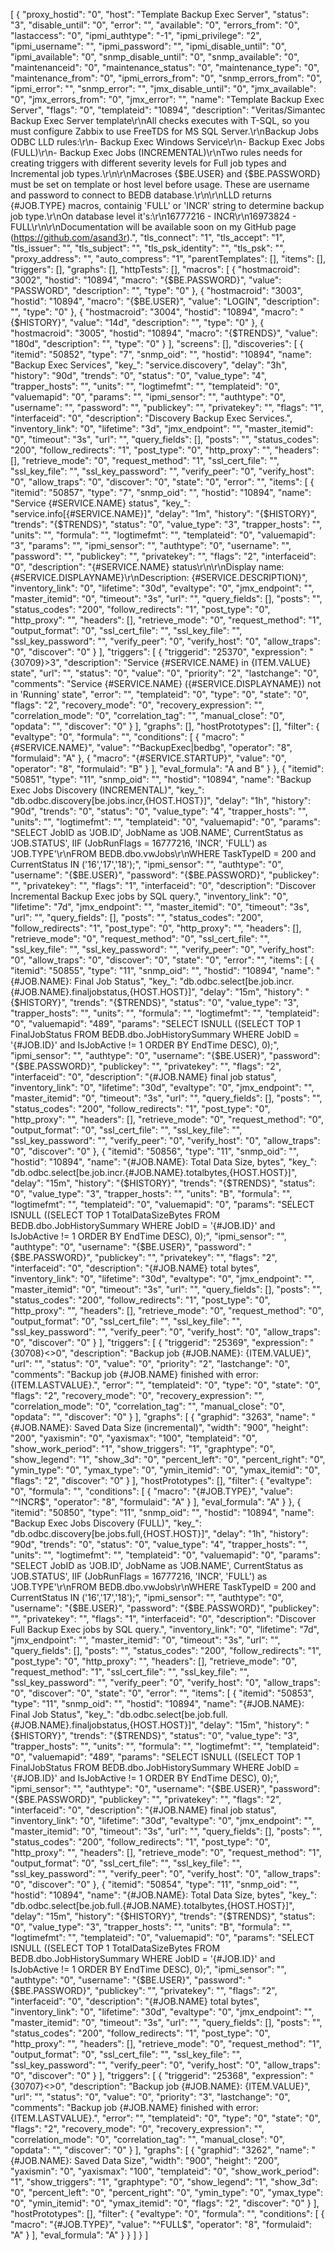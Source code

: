 [
    {
        "proxy_hostid": "0",
        "host": "Template Backup Exec Server",
        "status": "3",
        "disable_until": "0",
        "error": "",
        "available": "0",
        "errors_from": "0",
        "lastaccess": "0",
        "ipmi_authtype": "-1",
        "ipmi_privilege": "2",
        "ipmi_username": "",
        "ipmi_password": "",
        "ipmi_disable_until": "0",
        "ipmi_available": "0",
        "snmp_disable_until": "0",
        "snmp_available": "0",
        "maintenanceid": "0",
        "maintenance_status": "0",
        "maintenance_type": "0",
        "maintenance_from": "0",
        "ipmi_errors_from": "0",
        "snmp_errors_from": "0",
        "ipmi_error": "",
        "snmp_error": "",
        "jmx_disable_until": "0",
        "jmx_available": "0",
        "jmx_errors_from": "0",
        "jmx_error": "",
        "name": "Template Backup Exec Server",
        "flags": "0",
        "templateid": "10894",
        "description": "Veritas/Simantec Backup Exec Server template\r\nAll checks executes with T-SQL, so you must configure Zabbix to use FreeTDS for MS SQL Server.\r\nBackup Jobs ODBC LLD rules:\r\n- Backup Exec Windows Service\r\n- Backup Exec Jobs (FULL)\r\n- Backup Exec Jobs (INCREMENTAL)\r\nTwo rules needs for creating triggers with different severity levels for Full job types and Incremental job types.\r\n\r\nMacroses {$BE.USER} and {$BE.PASSWORD} must be set on template or host level before usage. These are username and password to connect to BEDB database.\r\n\r\nLLD returns {#JOB.TYPE} macros, containig 'FULL' or 'INCR' string to determine backup job type.\r\nOn database level it's:\r\n16777216 - INCR\r\n16973824 - FULL\r\n\r\nDocumentation will be available soon on my GitHub page (https://github.com/asand3r).",
        "tls_connect": "1",
        "tls_accept": "1",
        "tls_issuer": "",
        "tls_subject": "",
        "tls_psk_identity": "",
        "tls_psk": "",
        "proxy_address": "",
        "auto_compress": "1",
        "parentTemplates": [],
        "items": [],
        "triggers": [],
        "graphs": [],
        "httpTests": [],
        "macros": [
            {
                "hostmacroid": "3002",
                "hostid": "10894",
                "macro": "{$BE.PASSWORD}",
                "value": "PASSWORD",
                "description": "",
                "type": "0"
            },
            {
                "hostmacroid": "3003",
                "hostid": "10894",
                "macro": "{$BE.USER}",
                "value": "LOGIN",
                "description": "",
                "type": "0"
            },
            {
                "hostmacroid": "3004",
                "hostid": "10894",
                "macro": "{$HISTORY}",
                "value": "14d",
                "description": "",
                "type": "0"
            },
            {
                "hostmacroid": "3005",
                "hostid": "10894",
                "macro": "{$TRENDS}",
                "value": "180d",
                "description": "",
                "type": "0"
            }
        ],
        "screens": [],
        "discoveries": [
            {
                "itemid": "50852",
                "type": "7",
                "snmp_oid": "",
                "hostid": "10894",
                "name": "Backup Exec Services",
                "key_": "service.discovery",
                "delay": "3h",
                "history": "90d",
                "trends": "0",
                "status": "0",
                "value_type": "4",
                "trapper_hosts": "",
                "units": "",
                "logtimefmt": "",
                "templateid": "0",
                "valuemapid": "0",
                "params": "",
                "ipmi_sensor": "",
                "authtype": "0",
                "username": "",
                "password": "",
                "publickey": "",
                "privatekey": "",
                "flags": "1",
                "interfaceid": "0",
                "description": "Discovery Backup Exec Services.",
                "inventory_link": "0",
                "lifetime": "3d",
                "jmx_endpoint": "",
                "master_itemid": "0",
                "timeout": "3s",
                "url": "",
                "query_fields": [],
                "posts": "",
                "status_codes": "200",
                "follow_redirects": "1",
                "post_type": "0",
                "http_proxy": "",
                "headers": [],
                "retrieve_mode": "0",
                "request_method": "1",
                "ssl_cert_file": "",
                "ssl_key_file": "",
                "ssl_key_password": "",
                "verify_peer": "0",
                "verify_host": "0",
                "allow_traps": "0",
                "discover": "0",
                "state": "0",
                "error": "",
                "items": [
                    {
                        "itemid": "50857",
                        "type": "7",
                        "snmp_oid": "",
                        "hostid": "10894",
                        "name": "Service {#SERVICE.NAME} status",
                        "key_": "service.info[{#SERVICE.NAME}]",
                        "delay": "1m",
                        "history": "{$HISTORY}",
                        "trends": "{$TRENDS}",
                        "status": "0",
                        "value_type": "3",
                        "trapper_hosts": "",
                        "units": "",
                        "formula": "",
                        "logtimefmt": "",
                        "templateid": "0",
                        "valuemapid": "3",
                        "params": "",
                        "ipmi_sensor": "",
                        "authtype": "0",
                        "username": "",
                        "password": "",
                        "publickey": "",
                        "privatekey": "",
                        "flags": "2",
                        "interfaceid": "0",
                        "description": "{#SERVICE.NAME} status\r\n\r\nDisplay name: {#SERVICE.DISPLAYNAME}\r\nDescription: {#SERVICE.DESCRIPTION}",
                        "inventory_link": "0",
                        "lifetime": "30d",
                        "evaltype": "0",
                        "jmx_endpoint": "",
                        "master_itemid": "0",
                        "timeout": "3s",
                        "url": "",
                        "query_fields": [],
                        "posts": "",
                        "status_codes": "200",
                        "follow_redirects": "1",
                        "post_type": "0",
                        "http_proxy": "",
                        "headers": [],
                        "retrieve_mode": "0",
                        "request_method": "1",
                        "output_format": "0",
                        "ssl_cert_file": "",
                        "ssl_key_file": "",
                        "ssl_key_password": "",
                        "verify_peer": "0",
                        "verify_host": "0",
                        "allow_traps": "0",
                        "discover": "0"
                    }
                ],
                "triggers": [
                    {
                        "triggerid": "25370",
                        "expression": "{30709}>3",
                        "description": "Service {#SERVICE.NAME} in {ITEM.VALUE} state",
                        "url": "",
                        "status": "0",
                        "value": "0",
                        "priority": "2",
                        "lastchange": "0",
                        "comments": "Service {#SERVICE.NAME} ({#SERVICE.DISPLAYNAME}) not in 'Running' state",
                        "error": "",
                        "templateid": "0",
                        "type": "0",
                        "state": "0",
                        "flags": "2",
                        "recovery_mode": "0",
                        "recovery_expression": "",
                        "correlation_mode": "0",
                        "correlation_tag": "",
                        "manual_close": "0",
                        "opdata": "",
                        "discover": "0"
                    }
                ],
                "graphs": [],
                "hostPrototypes": [],
                "filter": {
                    "evaltype": "0",
                    "formula": "",
                    "conditions": [
                        {
                            "macro": "{#SERVICE.NAME}",
                            "value": "^BackupExec|bedbg",
                            "operator": "8",
                            "formulaid": "A"
                        },
                        {
                            "macro": "{#SERVICE.STARTUP}",
                            "value": "0",
                            "operator": "8",
                            "formulaid": "B"
                        }
                    ],
                    "eval_formula": "A and B"
                }
            },
            {
                "itemid": "50851",
                "type": "11",
                "snmp_oid": "",
                "hostid": "10894",
                "name": "Backup Exec Jobs Discovery (INCREMENTAL)",
                "key_": "db.odbc.discovery[be.jobs.incr,{HOST.HOST}]",
                "delay": "1h",
                "history": "90d",
                "trends": "0",
                "status": "0",
                "value_type": "4",
                "trapper_hosts": "",
                "units": "",
                "logtimefmt": "",
                "templateid": "0",
                "valuemapid": "0",
                "params": "SELECT JobID as 'JOB.ID', JobName as 'JOB.NAME', CurrentStatus as 'JOB.STATUS', IIF (JobRunFlags = 16777216, 'INCR', 'FULL') as 'JOB.TYPE'\r\nFROM BEDB.dbo.vwJobs\r\nWHERE TaskTypeID = 200 and CurrentStatus IN ('16','17','18');",
                "ipmi_sensor": "",
                "authtype": "0",
                "username": "{$BE.USER}",
                "password": "{$BE.PASSWORD}",
                "publickey": "",
                "privatekey": "",
                "flags": "1",
                "interfaceid": "0",
                "description": "Discover Incremental Backup Exec jobs by SQL query.",
                "inventory_link": "0",
                "lifetime": "7d",
                "jmx_endpoint": "",
                "master_itemid": "0",
                "timeout": "3s",
                "url": "",
                "query_fields": [],
                "posts": "",
                "status_codes": "200",
                "follow_redirects": "1",
                "post_type": "0",
                "http_proxy": "",
                "headers": [],
                "retrieve_mode": "0",
                "request_method": "0",
                "ssl_cert_file": "",
                "ssl_key_file": "",
                "ssl_key_password": "",
                "verify_peer": "0",
                "verify_host": "0",
                "allow_traps": "0",
                "discover": "0",
                "state": "0",
                "error": "",
                "items": [
                    {
                        "itemid": "50855",
                        "type": "11",
                        "snmp_oid": "",
                        "hostid": "10894",
                        "name": "{#JOB.NAME}: Final Job Status",
                        "key_": "db.odbc.select[be.job.incr.{#JOB.NAME}.finaljobstatus,{HOST.HOST}]",
                        "delay": "15m",
                        "history": "{$HISTORY}",
                        "trends": "{$TRENDS}",
                        "status": "0",
                        "value_type": "3",
                        "trapper_hosts": "",
                        "units": "",
                        "formula": "",
                        "logtimefmt": "",
                        "templateid": "0",
                        "valuemapid": "489",
                        "params": "SELECT ISNULL ((SELECT TOP 1 FinalJobStatus FROM BEDB.dbo.JobHistorySummary WHERE JobID = '{#JOB.ID}' and IsJobActive != 1 ORDER BY EndTime DESC), 0);",
                        "ipmi_sensor": "",
                        "authtype": "0",
                        "username": "{$BE.USER}",
                        "password": "{$BE.PASSWORD}",
                        "publickey": "",
                        "privatekey": "",
                        "flags": "2",
                        "interfaceid": "0",
                        "description": "{#JOB.NAME} final job status",
                        "inventory_link": "0",
                        "lifetime": "30d",
                        "evaltype": "0",
                        "jmx_endpoint": "",
                        "master_itemid": "0",
                        "timeout": "3s",
                        "url": "",
                        "query_fields": [],
                        "posts": "",
                        "status_codes": "200",
                        "follow_redirects": "1",
                        "post_type": "0",
                        "http_proxy": "",
                        "headers": [],
                        "retrieve_mode": "0",
                        "request_method": "0",
                        "output_format": "0",
                        "ssl_cert_file": "",
                        "ssl_key_file": "",
                        "ssl_key_password": "",
                        "verify_peer": "0",
                        "verify_host": "0",
                        "allow_traps": "0",
                        "discover": "0"
                    },
                    {
                        "itemid": "50856",
                        "type": "11",
                        "snmp_oid": "",
                        "hostid": "10894",
                        "name": "{#JOB.NAME}: Total Data Size, bytes",
                        "key_": "db.odbc.select[be.job.incr.{#JOB.NAME}.totalbytes,{HOST.HOST}]",
                        "delay": "15m",
                        "history": "{$HISTORY}",
                        "trends": "{$TRENDS}",
                        "status": "0",
                        "value_type": "3",
                        "trapper_hosts": "",
                        "units": "B",
                        "formula": "",
                        "logtimefmt": "",
                        "templateid": "0",
                        "valuemapid": "0",
                        "params": "SELECT ISNULL ((SELECT TOP 1 TotalDataSizeBytes FROM BEDB.dbo.JobHistorySummary WHERE JobID = '{#JOB.ID}' and IsJobActive != 1 ORDER BY EndTime DESC), 0);",
                        "ipmi_sensor": "",
                        "authtype": "0",
                        "username": "{$BE.USER}",
                        "password": "{$BE.PASSWORD}",
                        "publickey": "",
                        "privatekey": "",
                        "flags": "2",
                        "interfaceid": "0",
                        "description": "{#JOB.NAME} total bytes",
                        "inventory_link": "0",
                        "lifetime": "30d",
                        "evaltype": "0",
                        "jmx_endpoint": "",
                        "master_itemid": "0",
                        "timeout": "3s",
                        "url": "",
                        "query_fields": [],
                        "posts": "",
                        "status_codes": "200",
                        "follow_redirects": "1",
                        "post_type": "0",
                        "http_proxy": "",
                        "headers": [],
                        "retrieve_mode": "0",
                        "request_method": "0",
                        "output_format": "0",
                        "ssl_cert_file": "",
                        "ssl_key_file": "",
                        "ssl_key_password": "",
                        "verify_peer": "0",
                        "verify_host": "0",
                        "allow_traps": "0",
                        "discover": "0"
                    }
                ],
                "triggers": [
                    {
                        "triggerid": "25369",
                        "expression": "{30708}<>0",
                        "description": "Backup job {#JOB.NAME}: {ITEM.VALUE}",
                        "url": "",
                        "status": "0",
                        "value": "0",
                        "priority": "2",
                        "lastchange": "0",
                        "comments": "Backup job {#JOB.NAME} finished with error: {ITEM.LASTVALUE}.",
                        "error": "",
                        "templateid": "0",
                        "type": "0",
                        "state": "0",
                        "flags": "2",
                        "recovery_mode": "0",
                        "recovery_expression": "",
                        "correlation_mode": "0",
                        "correlation_tag": "",
                        "manual_close": "0",
                        "opdata": "",
                        "discover": "0"
                    }
                ],
                "graphs": [
                    {
                        "graphid": "3263",
                        "name": "{#JOB.NAME}: Saved Data Size (incremental)",
                        "width": "900",
                        "height": "200",
                        "yaxismin": "0",
                        "yaxismax": "100",
                        "templateid": "0",
                        "show_work_period": "1",
                        "show_triggers": "1",
                        "graphtype": "0",
                        "show_legend": "1",
                        "show_3d": "0",
                        "percent_left": "0",
                        "percent_right": "0",
                        "ymin_type": "0",
                        "ymax_type": "0",
                        "ymin_itemid": "0",
                        "ymax_itemid": "0",
                        "flags": "2",
                        "discover": "0"
                    }
                ],
                "hostPrototypes": [],
                "filter": {
                    "evaltype": "0",
                    "formula": "",
                    "conditions": [
                        {
                            "macro": "{#JOB.TYPE}",
                            "value": "^INCR$",
                            "operator": "8",
                            "formulaid": "A"
                        }
                    ],
                    "eval_formula": "A"
                }
            },
            {
                "itemid": "50850",
                "type": "11",
                "snmp_oid": "",
                "hostid": "10894",
                "name": "Backup Exec Jobs Discovery (FULL)",
                "key_": "db.odbc.discovery[be.jobs.full,{HOST.HOST}]",
                "delay": "1h",
                "history": "90d",
                "trends": "0",
                "status": "0",
                "value_type": "4",
                "trapper_hosts": "",
                "units": "",
                "logtimefmt": "",
                "templateid": "0",
                "valuemapid": "0",
                "params": "SELECT JobID as 'JOB.ID', JobName as 'JOB.NAME', CurrentStatus as 'JOB.STATUS', IIF (JobRunFlags = 16777216, 'INCR', 'FULL') as 'JOB.TYPE'\r\nFROM BEDB.dbo.vwJobs\r\nWHERE TaskTypeID = 200 and CurrentStatus IN ('16','17','18');",
                "ipmi_sensor": "",
                "authtype": "0",
                "username": "{$BE.USER}",
                "password": "{$BE.PASSWORD}",
                "publickey": "",
                "privatekey": "",
                "flags": "1",
                "interfaceid": "0",
                "description": "Discover Full Backup Exec jobs by SQL query.",
                "inventory_link": "0",
                "lifetime": "7d",
                "jmx_endpoint": "",
                "master_itemid": "0",
                "timeout": "3s",
                "url": "",
                "query_fields": [],
                "posts": "",
                "status_codes": "200",
                "follow_redirects": "1",
                "post_type": "0",
                "http_proxy": "",
                "headers": [],
                "retrieve_mode": "0",
                "request_method": "1",
                "ssl_cert_file": "",
                "ssl_key_file": "",
                "ssl_key_password": "",
                "verify_peer": "0",
                "verify_host": "0",
                "allow_traps": "0",
                "discover": "0",
                "state": "0",
                "error": "",
                "items": [
                    {
                        "itemid": "50853",
                        "type": "11",
                        "snmp_oid": "",
                        "hostid": "10894",
                        "name": "{#JOB.NAME}: Final Job Status",
                        "key_": "db.odbc.select[be.job.full.{#JOB.NAME}.finaljobstatus,{HOST.HOST}]",
                        "delay": "15m",
                        "history": "{$HISTORY}",
                        "trends": "{$TRENDS}",
                        "status": "0",
                        "value_type": "3",
                        "trapper_hosts": "",
                        "units": "",
                        "formula": "",
                        "logtimefmt": "",
                        "templateid": "0",
                        "valuemapid": "489",
                        "params": "SELECT ISNULL ((SELECT TOP 1 FinalJobStatus FROM BEDB.dbo.JobHistorySummary WHERE JobID = '{#JOB.ID}' and IsJobActive != 1 ORDER BY EndTime DESC), 0);",
                        "ipmi_sensor": "",
                        "authtype": "0",
                        "username": "{$BE.USER}",
                        "password": "{$BE.PASSWORD}",
                        "publickey": "",
                        "privatekey": "",
                        "flags": "2",
                        "interfaceid": "0",
                        "description": "{#JOB.NAME} final job status",
                        "inventory_link": "0",
                        "lifetime": "30d",
                        "evaltype": "0",
                        "jmx_endpoint": "",
                        "master_itemid": "0",
                        "timeout": "3s",
                        "url": "",
                        "query_fields": [],
                        "posts": "",
                        "status_codes": "200",
                        "follow_redirects": "1",
                        "post_type": "0",
                        "http_proxy": "",
                        "headers": [],
                        "retrieve_mode": "0",
                        "request_method": "1",
                        "output_format": "0",
                        "ssl_cert_file": "",
                        "ssl_key_file": "",
                        "ssl_key_password": "",
                        "verify_peer": "0",
                        "verify_host": "0",
                        "allow_traps": "0",
                        "discover": "0"
                    },
                    {
                        "itemid": "50854",
                        "type": "11",
                        "snmp_oid": "",
                        "hostid": "10894",
                        "name": "{#JOB.NAME}: Total Data Size, bytes",
                        "key_": "db.odbc.select[be.job.full.{#JOB.NAME}.totalbytes,{HOST.HOST}]",
                        "delay": "15m",
                        "history": "{$HISTORY}",
                        "trends": "{$TRENDS}",
                        "status": "0",
                        "value_type": "3",
                        "trapper_hosts": "",
                        "units": "B",
                        "formula": "",
                        "logtimefmt": "",
                        "templateid": "0",
                        "valuemapid": "0",
                        "params": "SELECT ISNULL ((SELECT TOP 1 TotalDataSizeBytes FROM BEDB.dbo.JobHistorySummary WHERE JobID = '{#JOB.ID}' and IsJobActive != 1 ORDER BY EndTime DESC), 0);",
                        "ipmi_sensor": "",
                        "authtype": "0",
                        "username": "{$BE.USER}",
                        "password": "{$BE.PASSWORD}",
                        "publickey": "",
                        "privatekey": "",
                        "flags": "2",
                        "interfaceid": "0",
                        "description": "{#JOB.NAME} total bytes",
                        "inventory_link": "0",
                        "lifetime": "30d",
                        "evaltype": "0",
                        "jmx_endpoint": "",
                        "master_itemid": "0",
                        "timeout": "3s",
                        "url": "",
                        "query_fields": [],
                        "posts": "",
                        "status_codes": "200",
                        "follow_redirects": "1",
                        "post_type": "0",
                        "http_proxy": "",
                        "headers": [],
                        "retrieve_mode": "0",
                        "request_method": "1",
                        "output_format": "0",
                        "ssl_cert_file": "",
                        "ssl_key_file": "",
                        "ssl_key_password": "",
                        "verify_peer": "0",
                        "verify_host": "0",
                        "allow_traps": "0",
                        "discover": "0"
                    }
                ],
                "triggers": [
                    {
                        "triggerid": "25368",
                        "expression": "{30707}<>0",
                        "description": "Backup job {#JOB.NAME}: {ITEM.VALUE}",
                        "url": "",
                        "status": "0",
                        "value": "0",
                        "priority": "3",
                        "lastchange": "0",
                        "comments": "Backup job {#JOB.NAME} finished with error: {ITEM.LASTVALUE}.",
                        "error": "",
                        "templateid": "0",
                        "type": "0",
                        "state": "0",
                        "flags": "2",
                        "recovery_mode": "0",
                        "recovery_expression": "",
                        "correlation_mode": "0",
                        "correlation_tag": "",
                        "manual_close": "0",
                        "opdata": "",
                        "discover": "0"
                    }
                ],
                "graphs": [
                    {
                        "graphid": "3262",
                        "name": "{#JOB.NAME}: Saved Data Size",
                        "width": "900",
                        "height": "200",
                        "yaxismin": "0",
                        "yaxismax": "100",
                        "templateid": "0",
                        "show_work_period": "1",
                        "show_triggers": "1",
                        "graphtype": "0",
                        "show_legend": "1",
                        "show_3d": "0",
                        "percent_left": "0",
                        "percent_right": "0",
                        "ymin_type": "0",
                        "ymax_type": "0",
                        "ymin_itemid": "0",
                        "ymax_itemid": "0",
                        "flags": "2",
                        "discover": "0"
                    }
                ],
                "hostPrototypes": [],
                "filter": {
                    "evaltype": "0",
                    "formula": "",
                    "conditions": [
                        {
                            "macro": "{#JOB.TYPE}",
                            "value": "^FULL$",
                            "operator": "8",
                            "formulaid": "A"
                        }
                    ],
                    "eval_formula": "A"
                }
            }
        ]
    }
]